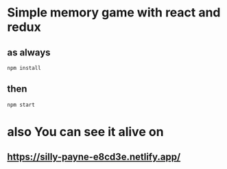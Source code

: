 # Simple memory game with react and redux

## as always

`npm install`

## then

`npm start`

# also You can see it alive on

## https://silly-payne-e8cd3e.netlify.app/
